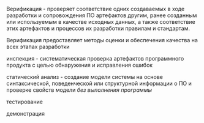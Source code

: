 Верификация -  проверяет соответствие одних создаваемых в ходе разработки и
сопровождения ПО артефактов другим, ранее созданным или используемым в качестве
исходных данных, а также соответствие этих артефактов и процессов их разработки
правилам и стандартам.


Верификация предоставляет методы оценки и обеспечения качества на всех этапах разработки

инспекция - систематическая проверка артефактов программного продукта с целью обнаружения и исправления ошибок

статический анализ - создание модели системы на основе синтаксической, поведенческой или структурной информации о ПО и проверке свойств модели _без выполнения программы_

тестирование

демонстрация

